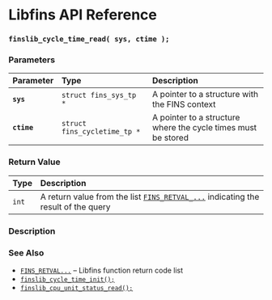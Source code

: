 # Libfins API Reference

### `finslib_cycle_time_read( sys, ctime );`

### Parameters

| Parameter | Type | Description |
| :--- | :--- | :--- |
|**`sys`**|`struct fins_sys_tp *`|A pointer to a structure with the FINS context|
|**`ctime`**|`struct fins_cycletime_tp *`|A pointer to a structure where the cycle times must be stored|

### Return Value

| Type | Description |
| :--- | :--- |
|`int`|A return value from the list [`FINS_RETVAL_...`](fins_retval.md) indicating the result of the query|

### Description

### See Also

* [`FINS_RETVAL...`](fins_retval.md) &ndash; Libfins function return code list
* [`finslib_cycle_time_init();`](finslib_cycle_time_init.md)
* [`finslib_cpu_unit_status_read();`](finslib_cpu_unit_status_read.md)
